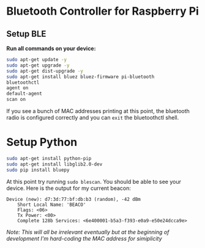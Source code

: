 # Bluetooth Controller for Raspberry Pi 

## Setup BLE

**Run all commands on your device:**

```bash
sudo apt-get update -y
sudo apt-get upgrade -y
sudo apt-get dist-upgrade -y
sudo apt-get install bluez bluez-firmware pi-bluetooth
bluetoothctl
agent on
default-agent
scan on
```

If you see a bunch of MAC addresses printing at this point, the bluetooth radio is configured correctly and you can `exit` the bluetoothctl shell.

# Setup Python
```bash
sudo apt-get install python-pip
sudo apt-get install libglib2.0-dev
sudo pip install bluepy
```

At this point try running `sudo blescan`. You should be able to see your device. Here is the output for my current beacon:

```
Device (new): d7:3d:77:bf:db:b3 (random), -42 dBm 
	Short Local Name: 'BEACO'
	Flags: <06>
	Tx Power: <00>
	Complete 128b Services: <6e400001-b5a3-f393-e0a9-e50e24dcca9e>
```

*Note: This will all be irrelevant eventually but at the beginning of development I'm hard-coding the MAC address for simiplicity*
